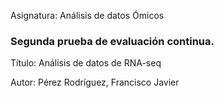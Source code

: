 Asignatura: Análisis de datos Ómicos
### Segunda prueba de evaluación continua.
Título: Análisis de datos de RNA-seq

Autor: Pérez Rodríguez, Francisco Javier 
